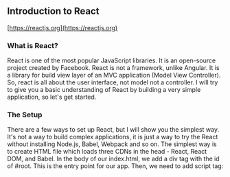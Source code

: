 ## Introduction to React
[https://reactjs.org](https://reactjs.org)
### What is React?
React is one of the most popular JavaScript libraries. 
It is an open-source project created by Facebook.
React is not a framework, unlike Angular.
It is a library for build view layer of an MVC application (Model View Controller). So, react is all about the user interface, not model not a controller. 
I will try to give you a basic understanding of React by building a very simple application, so let's get started. 

### The Setup  
There are a few ways to set up React, but I will show you the simplest way. It's not a way to build complex applications, it is just a way to try the React without installing Node.js, Babel, Webpack and so on.
The simplest way is to create HTML file which loads three CDNs in the head - React, React DOM, and Babel. 
In the body of our index.html, we add a div tag with the id of #root. This is the entry point for our app. 
Then, we need to add script tag: <script type="text/babel"> in the body. We will write all our React code inside that tag. The text/babel script type is necessary for using Babel. We need Babel because React uses something called JSX to write components. Babel transforms the JSX into plain JavaScript so that the browser can understand it.
Our index.html:
~~~~
<!DOCTYPE html>
<html>
  <head>
    <meta charset="utf-8" />
    <title>Hello React!</title>
    <script src="https://unpkg.com/react@16/umd/react.development.js"></script>
    <script src="https://unpkg.com/react-dom@16/umd/react-dom.development.js"></script>
    <script src="https://unpkg.com/babel-standalone@6.26.0/babel.js"></script>
  </head>

  <body>
    <div id="root"></div>
    <script type="text/babel">
      // React code will go here
    </script>
  </body>
</html>	
~~~~
### Components  
React is all about components. Components can be class-based or functional, in this example, we will use class-based components. 
Let's create a component named "Hello" by extending React-Component class:
~~~~
class Hello extends React. Component {
    render() {
        return <h1>Hello world!</h1>;
    }
}
~~~~
Inside class we can define the methods for our component. In this example, we have one method - it's called render().
Inside render() method we return what we want to draw on the page - here we want from React to draw an h1 tag with the text "Hello world!".
To display component on the screen, we use ReactDOM.render() :
~~~~
ReactDOM.render(
    <Hello />, 
    document.getElementById("root")
);
~~~~
The place where we mount our app is `<div id="root"></div>`. So we’re simply saying: "React, render the Hello component, inside the DOM node which has id of root."
### JSX  
The HTML-like strings (`<h1>` and `<Hello />`) is the JSX code. It’s not actually HTML, it is closer to JavaScript. JavaScript expressions can be embedded in JSX using curly braces, including variables, functions, and properties.
Look at this two lines of code: 
JSX:
`const heading = <h1 className="site-heading">Hello, React</h1>`
non-JSX:
`const heading = React.createElement('h1', { className: 'site-heading' }, 'Hello, React!')`
JSX is easier to write and understand than creating and appending many elements in vanilla JavaScript. Probably JSX it is one of the reasons why people love React so much.

### Working with data in React  
React has two types of data: props and state. 
The state is private and can be changed by the component itself. 
Props are external, and not controlled by the component. Props passed down from higher-level components, which also control the data.
A component can change its internal state directly. It can not change its props directly.

### Props  
Our Hello component is totally static - it always renders out the same message. React give us the ability to write a component once, and then reuse it how we want, this is reusability. Let's change our component so it can display different messages. 
To do this, we’ll add a prop called message and give it value "RSS Student":
~~~~
ReactDOM.render(
    <Hello message="RSS Student" />, 
    document.getElementById("root")
);
~~~~
Now we can access this prop inside the Hello component by referencing this.props.message:
~~~~
class Hello extends React.Component {
    render() {
        return <h1>Hello {this.props.message}!</h1>;
    }
}
~~~~
So, we have a reusable component that renders what we give it.

### State  
If we want to change the data in our app - we need to store data in a component’s state.
Initializing state
To initialize the state, we need to set this.state in the constructor() method of the class. Our state is an object, which in our case has one key called message:
~~~~
class Hello extends React. Component {
    constructor(){
        super();
        this.state = {
            message: "RSS Student (from state)!"
        };
    }
    render() {
        return <h1>Hello {this.state.message}!</h1>;
    }
}
~~~~
We have to call super() in the constructor, because it must be called before the first access to the keyword this in the body of the constructor.

### Changing the state  
To modify the state, we add a method updateMessage(), inside of which
we call this.setState(), and pass the new state object as the argument. 
~~~~
class Hello extends React. Component {
    constructor(){
        super();
        this.state = {
            message: "RSS Student (from state)!"
        };
        this.updateMessage = this.updateMessage.bind(this);
   }
    updateMessage() {
        this.setState({
            message: "RSS Student (from CHANGED state)!"
        });
    }    
    render() {
        return <h1>Hello {this.state.message}!</h1>;
    }
}
~~~~
Pay attention that in the constructor we need to bind the this keyword to the updateMessage method. (or we can use arrow function).

### Event Handlers  
Now we need some user control to call the updateMessage() method.
So let’s add a button to our app, we'll add it to the render() method:
~~~~
render() {
  return (
     <div>
       <h1>Hello {this.state.message}!</h1>
       <button onClick={this.updateMessage}>Click me!</button>
     </div>   
  )
}
~~~~
We attach an event listener for the onClick event of our button. 
Note -properties and methods in JSX are camelCase - onclick will become onClick. 
Now, when button will clicked, component will call the updateMessage method. In that method we call this.setState() which changes the value of this.state.message. 
#### The Hello component:  
~~~~
class Hello extends React. Component {
    constructor(){
        super();
        this.state = {
            message: "RSS Student (from state)!"
        };
        this.updateMessage = this.updateMessage.bind(this);
    }
    updateMessage() {
        this.setState({
            message: "RSS Student (from changed state)!"
        });
    }
    render() {
         return (
           <div>
             <h1>Hello {this.state.message}!</h1>
             <button onClick={this.updateMessage}>Click me!</button>
           </div>   
        )
    }
}
~~~~
Imoprtant note - calling this.setState() tells React to re-render the component. That is why we see the changes.
So when we click the button, we'll got this: 

`<screenshot>`

Our app is very primitive, but by creating it, we reviewed basic concepts of React: components, props, state and how to change state and how to display component on the page. And that's it! Now you have a very basic understanding of what is the React and how it works. On the Internet, you can find many tutorials and articles about React. Go ahead, for example, start at https://reactjs.org/.

Thank you for your attention, and all the best! 